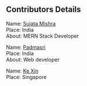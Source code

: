 ## Contributors Details

Name: [Sujata Mishra](https://github.com/sujata13) <br/>
Place: India <br/>
About: MERN Stack Developer <br/>

Name: [Padmasri](https://github.com/sujata13) <br/>
Place: India <br/>
About: Web developer <br/>

Name: [Ke Xin](https://github.com/pockii) <br />
Place: Singapore <br /> 
